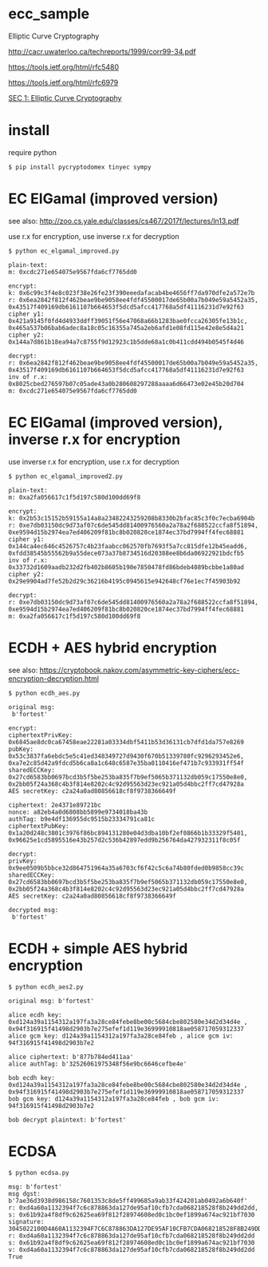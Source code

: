 # ecc_sample
Elliptic Curve Cryptography

http://cacr.uwaterloo.ca/techreports/1999/corr99-34.pdf

https://tools.ietf.org/html/rfc5480

https://tools.ietf.org/html/rfc6979

[SEC 1: Elliptic Curve Cryptography](http://www.secg.org/sec1-v2.pdf)

# install

require python
    
    $ pip install pycryptodomex tinyec sympy

# EC ElGamal (improved version)

see also: http://zoo.cs.yale.edu/classes/cs467/2017f/lectures/ln13.pdf

use r.x for encryption, use inverse r.x for decryption

    $ python ec_elgamal_improved.py

    plain-text:
    m: 0xcdc271e654075e9567fda6cf7765dd0

    encrypt:
    k: 0x6c99c3f4e8c023f38e26fe23f390eeedafacab4be4656ff7da970dfe2a572e7b
    r: 0x6ea2842f812f462beae9be9058ee4fdf45500017de65b00a7b049e59a5452a35, 0x43517f409169db6161107b664653f5dcd5afcc417768a5df41116231d7e92f63
    cipher y1: 0x421a9145f0fd4d4933ddff39051f56e47068a66b1283bae0fcca26305fe13b1c, 0x465a537b06bab6adec8a18c05c16355a745a2eb6afd1e08fd115e42e8e5d4a21
    cipher y2: 0x144a7d861b18ea94a7c8755f9d12923c1b5dde68a1c0b411cdd494b0545f4d46

    decrypt:
    r: 0x6ea2842f812f462beae9be9058ee4fdf45500017de65b00a7b049e59a5452a35, 0x43517f409169db6161107b664653f5dcd5afcc417768a5df41116231d7e92f63
    inv of r.x: 0x8025cbed276597b07c05ade43a0b280608297288aaaa6d66473e02e45b20d704
    m: 0xcdc271e654075e9567fda6cf7765dd0

# EC ElGamal (improved version), inverse r.x for encryption

use inverse r.x for encryption, use r.x for decryption

    $ python ec_elgamal_improved2.py

    plain-text:
    m: 0xa2fa056617c1f5d197c580d100dd69f8

    encrypt:
    k: 0x2b53c15152b59155a14a8a23482243259208b8330b2bfac85c3f0c7ecba6904b
    r: 0xe7db03150dc9d73af07c6de545dd81400976560a2a78a2f688522ccfa8f51894, 0xe9594d15b2974ea7ed406209f81bc8b020820ce1874ec37bd7994ff4fec68881
    cipher y1: 0x144ca4ec646c4526757c4b23faabcc062570fb7693f5a7cc815dfe12b45eadd6, 0xfdd38545b55562b9a55dece073a37b8734516d20388ee8b6da06922921bdcfb5
    inv of r.x: 0x33732d1609aadb232d2fb402b8605b190e7850478fd86bdeb4089bcbbe1a80ad
    cipher y2: 0x29e9904ad7fe52b2d29c36216b4195c0945615e942648cf76e1ec7f45903b92

    decrypt:
    r: 0xe7db03150dc9d73af07c6de545dd81400976560a2a78a2f688522ccfa8f51894, 0xe9594d15b2974ea7ed406209f81bc8b020820ce1874ec37bd7994ff4fec68881
    m: 0xa2fa056617c1f5d197c580d100dd69f8

# ECDH + AES hybrid encryption

see also: https://cryptobook.nakov.com/asymmetric-key-ciphers/ecc-encryption-decryption.html


    $ python ecdh_aes.py

    original msg:
     b'fortest'

    encrypt:
    ciphertextPrivKey: 0x6845ae8dc0ca67458eae22281a03334dbf5411b53d36131cb7dfd1da757e8269
    pubKey: 0x53c3837fa6ebdc5e5c41ed348349727d9430f670b51339780fc9296293452e6, 0xa7e2c85d42a9fdcd5b6ca8a1c648c6587e35ba0110416ef471b7c933931ff54f
    sharedECCKey: 0x27cd6583bb0697bcd3b5f5be253ba835f7b9ef5065b371132db059c17550e8e0, 0x2bb05f24a368c4b3f814e8202c4c92d95563d23ec921a05d4bbc2ff7cd47928a
    AES secretKey: c2a24a0ad80856618cf8f9738366649f

    ciphertext: 2e4371e89721bc
    nonce: a82eb4a0d6808bb5899e9734018ba43b
    authTag: b9e4df136955dc9515b23334791ca81c
    ciphertextPubKey: 0x1a20d248c3801c3976f86bc894131280e04d3dba10bf2ef0866b1b33329f5401, 0x96625e1cd5895516e43b257d2c536b42897edd9b256764da427932311f8c05f

    decrypt:
    privKey: 0x9ee0509b5bbce32d864751964a35a6703cf6f42c5c6a74b80fded0b9858cc39c
    sharedECCKey: 0x27cd6583bb0697bcd3b5f5be253ba835f7b9ef5065b371132db059c17550e8e0, 0x2bb05f24a368c4b3f814e8202c4c92d95563d23ec921a05d4bbc2ff7cd47928a
    AES secretKey: c2a24a0ad80856618cf8f9738366649f

    decrypted msg:
     b'fortest'
     
# ECDH + simple AES hybrid encryption
     
    $ python ecdh_aes2.py 

    original msg: b'fortest'

    alice ecdh key: 0xd124a39a1154312a197fa3a28ce84febe8be00c5684cbe802580e34d2d34d4e , 0x94f316915f41498d2903b7e275efef1d119e36999910818ae058717059312337
    alice gcm key: d124a39a1154312a197fa3a28ce84feb , alice gcm iv: 94f316915f41498d2903b7e2

    alice ciphertext: b'877b784ed411aa'
    alice authTag: b'32526061975348f56e9bc6646cefbe4e'

    bob ecdh key: 0xd124a39a1154312a197fa3a28ce84febe8be00c5684cbe802580e34d2d34d4e , 0x94f316915f41498d2903b7e275efef1d119e36999910818ae058717059312337
    bob gcm key: d124a39a1154312a197fa3a28ce84feb , bob gcm iv: 94f316915f41498d2903b7e2

    bob decrypt plaintext: b'fortest'


# ECDSA


    $ python ecdsa.py 

    msg: b'fortest'
    msg dgst:  b'7ae36d3938d986158c7601353c8de5ff499685a9ab33f424201ab0492a6b640f'
    r: 0xd4a60a1132394f7c6c878863da127de95af10cfb7cda068218528f8b249dd2dd, s: 0x61b92a4f8df9c62625ea69f812f28974608ed0c1bc0ef1899a674ac921bf7030
    signature:  3045022100D4A60A1132394F7C6C878863DA127DE95AF10CFB7CDA068218528F8B249DD2DD022061B92A4F8DF9C62625EA69F812F28974608ED0C1BC0EF1899A674AC921BF7030
    r: 0xd4a60a1132394f7c6c878863da127de95af10cfb7cda068218528f8b249dd2dd s: 0x61b92a4f8df9c62625ea69f812f28974608ed0c1bc0ef1899a674ac921bf7030
    v: 0xd4a60a1132394f7c6c878863da127de95af10cfb7cda068218528f8b249dd2dd
    True
